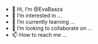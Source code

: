 - 👋 Hi, I’m @EvaBaaza
- 👀 I’m interested in ...
- 🌱 I’m currently learning ...
- 💞️ I’m looking to collaborate on ...
- 📫 How to reach me ...

<!---
EvaBaaza/EvaBaaza is a ✨ special ✨ repository because its `README.md` (this file) appears on your GitHub profile.
You can click the Preview link to take a look at your changes.
--->
